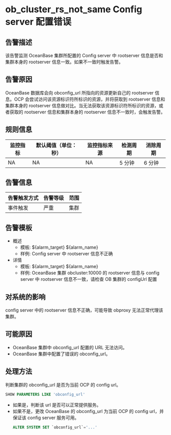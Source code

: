 # ob_cluster_rs_not_same Config server 配置错误

## 告警描述

该告警监测 OceanBase 集群所配置的 Config server 中 rootserver 信息是否和集群本身的 rootserver 信息一致。如果不一致时触发告警。

## 告警原因

OceanBase 数据库会向 obconfig_url 所指向的资源更新自己的 rootserver 信息。OCP 会尝试访问该资源标识符所标识的资源，并将获取到 rootserver 信息和集群本身的 rootserver 信息做对比。当无法获取该资源标识符所标识的资源，或者获取的 rootserver 信息和集群本身的 rootserver 信息不一致时，会触发告警。

## 规则信息

| **监控指标** | **默认阈值（单位：秒）** | **监控指标来源** | **检测周期** | **消除周期** |
| --- | --- | --- | --- | --- |
| NA | NA | NA | 5 分钟 | 6 分钟 |

## 告警信息

| **告警触发方式** | **告警等级** | **范围** |
| --- | --- | --- |
| 事件触发 | 严重 | 集群 |

## 告警模板

* 概述
  * 模板: \${alarm_target} ${alarm_name}
  * 样例: Config server 中 rootserver 信息不正确
* 详情
  * 模板: \${alarm_target} ${alarm_name}
  * 样例: OceanBase 集群 obcluster:10000 的 rootserver 信息与 config server 中 rootserver 信息不一致，请检查 OB 集群的 configUrl 配置

## 对系统的影响

config server 中的 rootserver 信息不正确，可能导致 obproxy 无法正常代理该集群。

## 可能原因

* OceanBase 集群中 obconfig_url 配置的 URL 无法访问。
* OceanBase 集群中配置了错误的 obconfig_url。

## 处理方法

判断集群的 obconfig_url 是否为当前 OCP 的 config url。

```SQL
SHOW PARAMETERS LIKE 'obconfig_url'
```

* 如果是，判断该 url 是否可以正常提供服务。
* 如果不是，更改 OceanBase 的 obconfig_url 为当前 OCP 的 config url，并保证该 config server 服务可用。
  ```SQL
  ALTER SYSTEM SET `obconfig_url`='...'
  ```
